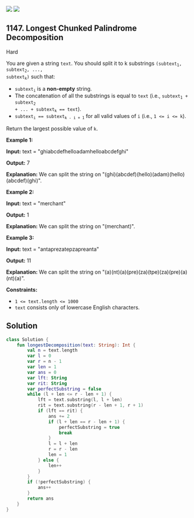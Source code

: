 [![](https://img.shields.io/github/stars/javadev/LeetCode-in-Kotlin?label=Stars&style=flat-square)](https://github.com/javadev/LeetCode-in-Kotlin)
[![](https://img.shields.io/github/forks/javadev/LeetCode-in-Kotlin?label=Fork%20me%20on%20GitHub%20&style=flat-square)](https://github.com/javadev/LeetCode-in-Kotlin/fork)

## 1147\. Longest Chunked Palindrome Decomposition

Hard

You are given a string `text`. You should split it to k substrings <code>(subtext<sub>1</sub>, subtext<sub>2</sub>, ..., subtext<sub>k</sub>)</code> such that:

*   <code>subtext<sub>i</sub></code> is a **non-empty** string.
*   The concatenation of all the substrings is equal to `text` (i.e., <code>subtext<sub>1</sub> + subtext<sub>2</sub> + ... + subtext<sub>k</sub> == text</code>).
*   <code>subtext<sub>i</sub> == subtext<sub>k - i + 1</sub></code> for all valid values of `i` (i.e., `1 <= i <= k`).

Return the largest possible value of `k`.

**Example 1:**

**Input:** text = "ghiabcdefhelloadamhelloabcdefghi"

**Output:** 7

**Explanation:** We can split the string on "(ghi)(abcdef)(hello)(adam)(hello)(abcdef)(ghi)".

**Example 2:**

**Input:** text = "merchant"

**Output:** 1

**Explanation:** We can split the string on "(merchant)".

**Example 3:**

**Input:** text = "antaprezatepzapreanta"

**Output:** 11

**Explanation:** We can split the string on "(a)(nt)(a)(pre)(za)(tpe)(za)(pre)(a)(nt)(a)".

**Constraints:**

*   `1 <= text.length <= 1000`
*   `text` consists only of lowercase English characters.

## Solution

```kotlin
class Solution {
    fun longestDecomposition(text: String): Int {
        val n = text.length
        var l = 0
        var r = n - 1
        var len = 1
        var ans = 0
        var lft: String
        var rit: String
        var perfectSubstring = false
        while (l + len <= r - len + 1) {
            lft = text.substring(l, l + len)
            rit = text.substring(r - len + 1, r + 1)
            if (lft == rit) {
                ans += 2
                if (l + len == r - len + 1) {
                    perfectSubstring = true
                    break
                }
                l = l + len
                r = r - len
                len = 1
            } else {
                len++
            }
        }
        if (!perfectSubstring) {
            ans++
        }
        return ans
    }
}
```